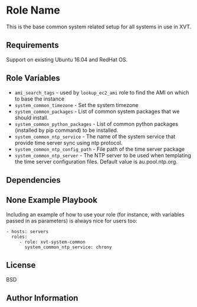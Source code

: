 Role Name
=========

This is the base common system related setup for all systems in use in XVT.

Requirements
------------

Support on existing Ubuntu 16.04 and RedHat OS.

Role Variables
--------------

* `ami_search_tags` - used by `lookup_ec2_ami` role to find the AMI on which to base the instance
* `system_common_timezone` - Set the system timezone
* `system_common_packages` - List of common system packages that we should install.
* `system_common_python_packages` - List of common python packages (installed by pip command) to be installed.
* `system_common_ntp_service` - The name of the system service that provide time server sync using ntp protocol.
* `system_common_ntp_config_path` - File path of the time server package
* `system_common_ntp_server` - The NTP server to be used when templating the time server configuration files.
   Default value is au.pool.ntp.org.

Dependencies
------------

None
Example Playbook
----------------

Including an example of how to use your role (for instance, with variables passed in as parameters) is always nice for users too:

    - hosts: servers
      roles:
         - role: xvt-system-common
           system_common_ntp_service: chrony

License
-------

BSD

Author Information
------------------

